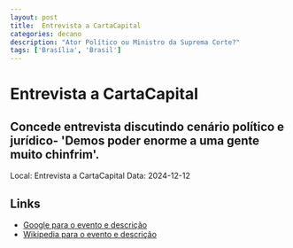 ```yaml
---
layout: post
title:  Entrevista a CartaCapital
categories: decano
description: "Ator Político ou Ministro da Suprema Corte?"
tags: ['Brasília', 'Brasil']
---
```


# Entrevista a CartaCapital
## Concede entrevista discutindo cenário político e jurídico- 'Demos poder enorme a uma gente muito chinfrim'.
Local: Entrevista a CartaCapital
Data: 2024-12-12

## Links 
- [Google para o evento e descrição](https://www.google.com/search?q=Gilmar%20Mendes%20%2B%20Entrevista%20a%20CartaCapital%20Concede%20entrevista%20discutindo%20cen%C3%A1rio%20pol%C3%ADtico%20e%20jur%C3%ADdico-%20%27Demos%20poder%20enorme%20a%20uma%20gente%20muito%20chinfrim%27.%20Bras%C3%ADlia%2C%20Brasil)
- [Wikipedia para o evento e descrição](https://en.wikipedia.org/w/index.php?search=Gilmar%20Mendes%20%2B%20Entrevista%20a%20CartaCapital%20Concede%20entrevista%20discutindo%20cen%C3%A1rio%20pol%C3%ADtico%20e%20jur%C3%ADdico-%20%27Demos%20poder%20enorme%20a%20uma%20gente%20muito%20chinfrim%27.%20Bras%C3%ADlia%2C%20Brasil)

